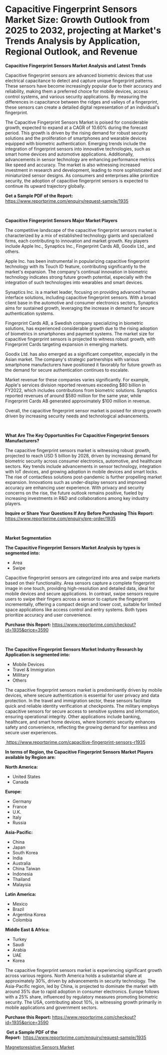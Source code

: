 <p><h1>Capacitive Fingerprint Sensors Market Size: Growth Outlook from 2025 to 2032, projecting at Market's Trends Analysis by Application, Regional Outlook, and Revenue</h1></p><p><strong>Capacitive Fingerprint Sensors Market Analysis and Latest Trends</strong></p>
<p><p>Capacitive fingerprint sensors are advanced biometric devices that use electrical capacitance to detect and capture unique fingerprint patterns. These sensors have become increasingly popular due to their accuracy and reliability, making them a preferred choice for mobile devices, access control systems, and various security applications. By measuring the differences in capacitance between the ridges and valleys of a fingerprint, these sensors can create a detailed digital representation of an individual's fingerprint.</p><p>The Capacitive Fingerprint Sensors Market is poised for considerable growth, expected to expand at a CAGR of 10.60% during the forecast period. This growth is driven by the rising demand for robust security solutions and the proliferation of smartphones and wearable devices equipped with biometric authentication. Emerging trends include the integration of fingerprint sensors into innovative technologies, such as smart home devices and automotive applications. Additionally, advancements in sensor technology are enhancing performance metrics like speed and accuracy. The market is also witnessing increased investment in research and development, leading to more sophisticated and miniaturized sensor designs. As consumers and enterprises alike prioritize security, the adoption of capacitive fingerprint sensors is expected to continue its upward trajectory globally.</p></p>
<p><strong>Get a Sample PDF of the Report:&nbsp;</strong> <a href="https://www.reportprime.com/enquiry/request-sample/1935?utm_campaign=2520&utm_medium=2&utm_source=Github&utm_content=ia&utm_term=18032025&utm_id=capacitive-fingerprint-sensors">https://www.reportprime.com/enquiry/request-sample/1935</a></p>
<p>&nbsp;</p>
<p><strong>Capacitive Fingerprint Sensors Major Market Players</strong></p>
<p><p>The competitive landscape of the capacitive fingerprint sensors market is characterized by a mix of established technology giants and specialized firms, each contributing to innovation and market growth. Key players include Apple Inc., Synaptics Inc., Fingerprint Cards AB, Goodix Ltd., and others.</p><p>Apple Inc. has been instrumental in popularizing capacitive fingerprint technology with its Touch ID feature, contributing significantly to the market's expansion. The company's continual innovation in biometric technology indicates strong future growth potential, especially with the integration of such technologies into wearables and smart devices.</p><p>Synaptics Inc. is a market leader, focusing on providing advanced human interface solutions, including capacitive fingerprint sensors. With a broad client base in the automotive and consumer electronics sectors, Synaptics aims for sustained growth, leveraging the increase in demand for secure authentication systems.</p><p>Fingerprint Cards AB, a Swedish company specializing in biometric solutions, has experienced considerable growth due to the rising adoption of biometrics in smartphones and payment systems. The market size for capacitive fingerprint sensors is projected to witness robust growth, with Fingerprint Cards targeting expansion in emerging markets.</p><p>Goodix Ltd. has also emerged as a significant competitor, especially in the Asian market. The company's strategic partnerships with various smartphone manufacturers have positioned it favorably for future growth as the demand for secure authentication continues to escalate.</p><p>Market revenue for these companies varies significantly. For example, Apple's services division reported revenues exceeding $80 billion in FY2022, which includes contributions from biometric solutions. Synaptics reported revenues of around $580 million for the same year, while Fingerprint Cards AB generated approximately $100 million in revenue.</p><p>Overall, the capacitive fingerprint sensor market is poised for strong growth driven by increasing security needs and technological advancements.</p></p>
<p>&nbsp;</p>
<p><strong>What Are The Key Opportunities For Capacitive Fingerprint Sensors Manufacturers?</strong></p>
<p><p>The capacitive fingerprint sensors market is witnessing robust growth, projected to reach USD 5 billion by 2028, driven by increasing demand for biometric security across consumer electronics, automotive, and healthcare sectors. Key trends include advancements in sensor technology, integration with IoT devices, and growing adoption in mobile devices and smart locks. The rise of contactless solutions post-pandemic is further propelling market expansion. Innovations such as under-display sensors and improved accuracy are enhancing user experience. With privacy and security concerns on the rise, the future outlook remains positive, fueled by increasing investments in R&D and collaborations among key industry players.</p></p>
<p><strong>Inquire or Share Your Questions If Any Before Purchasing This Report:</strong> <a href="https://www.reportprime.com/enquiry/pre-order/1935?utm_campaign=2520&utm_medium=2&utm_source=Github&utm_content=ia&utm_term=18032025&utm_id=capacitive-fingerprint-sensors">https://www.reportprime.com/enquiry/pre-order/1935</a></p>
<p>&nbsp;</p>
<p><strong>Market Segmentation</strong></p>
<p><strong>The Capacitive Fingerprint Sensors Market Analysis by types is segmented into:</strong></p>
<p><ul><li>Area</li><li>Swipe</li></ul></p>
<p><p>Capacitive fingerprint sensors are categorized into area and swipe markets based on their functionality. Area sensors capture a complete fingerprint image in one touch, providing high-resolution and detailed data, ideal for mobile devices and secure applications. In contrast, swipe sensors require users to swipe their fingers across a sensor to capture the fingerprint incrementally, offering a compact design and lower cost, suitable for limited space applications like access control and entry systems. Both types prioritize accuracy and user convenience.</p></p>
<p><strong>Purchase this Report:&nbsp;</strong><a href="https://www.reportprime.com/checkout?id=1935&price=3590&utm_campaign=2520&utm_medium=2&utm_source=Github&utm_content=ia&utm_term=18032025&utm_id=capacitive-fingerprint-sensors">https://www.reportprime.com/checkout?id=1935&price=3590</a></p>
<p>&nbsp;</p>
<p><strong>The Capacitive Fingerprint Sensors Market Industry Research by Application is segmented into:</strong></p>
<p><ul><li>Mobile Devices</li><li>Travel & Immigration</li><li>Millitary</li><li>Others</li></ul></p>
<p><p>The capacitive fingerprint sensors market is predominantly driven by mobile devices, where secure authentication is essential for user privacy and data protection. In the travel and immigration sector, these sensors facilitate quick and reliable identity verification at checkpoints. The military employs capacitive sensors for secure access to sensitive systems and information, ensuring operational integrity. Other applications include banking, healthcare, and smart home devices, where biometric security enhances safety and convenience, reflecting the growing demand for seamless and secure user experiences.</p></p>
<p><a href="https://www.reportprime.com/capacitive-fingerprint-sensors-r1935?utm_campaign=2520&utm_medium=2&utm_source=Github&utm_content=ia&utm_term=18032025&utm_id=capacitive-fingerprint-sensors">&nbsp;https://www.reportprime.com/capacitive-fingerprint-sensors-r1935</a></p>
<p><strong>In terms of Region, the Capacitive Fingerprint Sensors Market Players available by Region are:</strong></p>
<p>
    <p> <strong> North America: </strong>
        <ul>
            <li>United States</li>
            <li>Canada</li>
        </ul>
        </p> 
    <p> <strong> Europe: </strong>
        <ul>
            <li>Germany</li>
            <li>France</li>
            <li>U.K.</li>
            <li>Italy</li>
            <li>Russia</li>
        </ul>
        </p> 
    <p> <strong> Asia-Pacific: </strong>
        <ul>
            <li>China</li>
            <li>Japan</li>
            <li>South Korea</li>
            <li>India</li>
            <li>Australia</li>
            <li>China Taiwan</li>
            <li>Indonesia</li>
            <li>Thailand</li>
            <li>Malaysia</li>
        </ul>
        </p> 
    <p> <strong> Latin America: </strong>
        <ul>
            <li>Mexico</li>
            <li>Brazil</li>
            <li>Argentina Korea</li>
            <li>Colombia</li>
        </ul>
        </p> 
    <p> <strong> Middle East & Africa: </strong>
        <ul>
            <li>Turkey</li>
            <li>Saudi</li>
            <li>Arabia</li>
            <li>UAE</li>
            <li>Korea</li>
        </ul>
    </p>
    </p>
<p><p>The capacitive fingerprint sensors market is experiencing significant growth across various regions. North America holds a substantial share at approximately 30%, driven by advancements in security technology. The Asia-Pacific region, led by China, is projected to dominate the market with around 35% due to rapid adoption in consumer electronics. Europe follows with a 25% share, influenced by regulatory measures promoting biometric security. The USA, contributing about 10%, is witnessing growth primarily in mobile applications and government sectors.</p></p>
<p><strong>Purchase this Report: </strong><a href="https://www.reportprime.com/checkout?id=1935&price=3590&utm_campaign=2520&utm_medium=2&utm_source=Github&utm_content=ia&utm_term=18032025&utm_id=capacitive-fingerprint-sensors">https://www.reportprime.com/checkout?id=1935&price=3590</a></p>
<p>&nbsp;<strong>Get a Sample PDF of the Report:&nbsp;&nbsp;</strong><a href="https://www.reportprime.com/enquiry/request-sample/1935?utm_campaign=2520&utm_medium=2&utm_source=Github&utm_content=ia&utm_term=18032025&utm_id=capacitive-fingerprint-sensors">https://www.reportprime.com/enquiry/request-sample/1935</a></p>
<p><strong></strong></p>
<p><p><a href="https://github.com/casalalimo40/Market-Research-Report-List-1/blob/main/magnetoresistive-sensors-market.md?utm_campaign=2520&utm_medium=2&utm_source=Github&utm_content=ia&utm_term=18032025&utm_id=capacitive-fingerprint-sensors">Magnetoresistive Sensors Market</a></p></p>